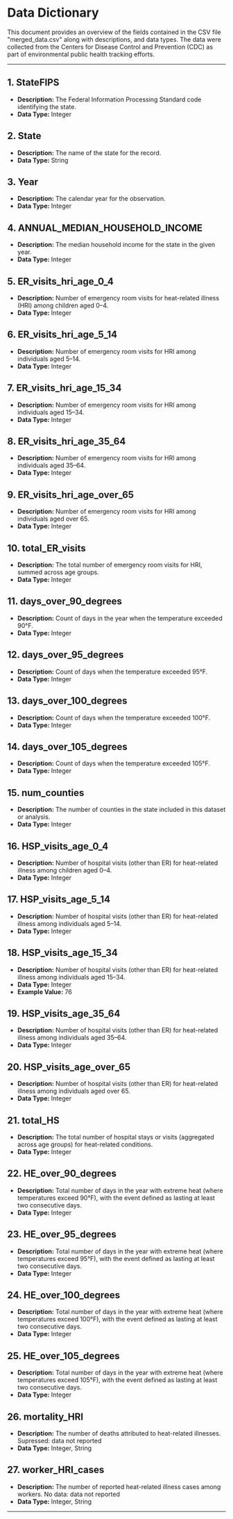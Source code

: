 # Data Dictionary

This document provides an overview of the fields contained in the CSV file "merged_data.csv" along with descriptions, and data types. The data were collected from the Centers for Disease Control and Prevention (CDC) as part of environmental public health tracking efforts.

---

## 1. StateFIPS
- **Description:** The Federal Information Processing Standard code identifying the state.
- **Data Type:** Integer

## 2. State
- **Description:** The name of the state for the record.
- **Data Type:** String

## 3. Year
- **Description:** The calendar year for the observation.
- **Data Type:** Integer

## 4. ANNUAL_MEDIAN_HOUSEHOLD_INCOME
- **Description:** The median household income for the state in the given year.
- **Data Type:** Integer

## 5. ER_visits_hri_age_0_4
- **Description:** Number of emergency room visits for heat-related illness (HRI) among children aged 0–4.
- **Data Type:** Integer

## 6. ER_visits_hri_age_5_14
- **Description:** Number of emergency room visits for HRI among individuals aged 5–14.
- **Data Type:** Integer

## 7. ER_visits_hri_age_15_34
- **Description:** Number of emergency room visits for HRI among individuals aged 15–34.
- **Data Type:** Integer

## 8. ER_visits_hri_age_35_64
- **Description:** Number of emergency room visits for HRI among individuals aged 35–64.
- **Data Type:** Integer

## 9. ER_visits_hri_age_over_65
- **Description:** Number of emergency room visits for HRI among individuals aged over 65.
- **Data Type:** Integer

## 10. total_ER_visits
- **Description:** The total number of emergency room visits for HRI, summed across age groups.
- **Data Type:** Integer

## 11. days_over_90_degrees
- **Description:** Count of days in the year when the temperature exceeded 90°F.
- **Data Type:** Integer

## 12. days_over_95_degrees
- **Description:** Count of days when the temperature exceeded 95°F.
- **Data Type:** Integer

## 13. days_over_100_degrees
- **Description:** Count of days when the temperature exceeded 100°F.
- **Data Type:** Integer

## 14. days_over_105_degrees
- **Description:** Count of days when the temperature exceeded 105°F.
- **Data Type:** Integer

## 15. num_counties
- **Description:** The number of counties in the state included in this dataset or analysis.
- **Data Type:** Integer

## 16. HSP_visits_age_0_4
- **Description:** Number of hospital visits (other than ER) for heat-related illness among children aged 0–4.
- **Data Type:** Integer

## 17. HSP_visits_age_5_14
- **Description:** Number of hospital visits (other than ER) for heat-related illness among individuals aged 5–14.
- **Data Type:** Integer

## 18. HSP_visits_age_15_34
- **Description:** Number of hospital visits (other than ER) for heat-related illness among individuals aged 15–34.
- **Data Type:** Integer
- **Example Value:** 76

## 19. HSP_visits_age_35_64
- **Description:** Number of hospital visits (other than ER) for heat-related illness among individuals aged 35–64.
- **Data Type:** Integer

## 20. HSP_visits_age_over_65
- **Description:** Number of hospital visits (other than ER) for heat-related illness among individuals aged over 65.
- **Data Type:** Integer

## 21. total_HS
- **Description:** The total number of hospital stays or visits (aggregated across age groups) for heat-related conditions.
- **Data Type:** Integer

## 22. HE_over_90_degrees
- **Description:** Total number of days in the year with extreme heat (where temperatures exceed 90°F), with the event defined as lasting at least two consecutive days.
- **Data Type:** Integer

## 23. HE_over_95_degrees
- **Description:** Total number of days in the year with extreme heat (where temperatures exceed 95°F), with the event defined as lasting at least two consecutive days.
- **Data Type:** Integer

## 24. HE_over_100_degrees
- **Description:** Total number of days in the year with extreme heat (where temperatures exceed 100°F), with the event defined as lasting at least two consecutive days.
- **Data Type:** Integer

## 25. HE_over_105_degrees
- **Description:** Total number of days in the year with extreme heat (where temperatures exceed 105°F), with the event defined as lasting at least two consecutive days.
- **Data Type:** Integer

## 26. mortality_HRI
- **Description:** The number of deaths attributed to heat-related illnesses. Supressed: data not reported
- **Data Type:** Integer, String

## 27. worker_HRI_cases
- **Description:** The number of reported heat-related illness cases among workers. No data: data not reported 
- **Data Type:** Integer, String

---
